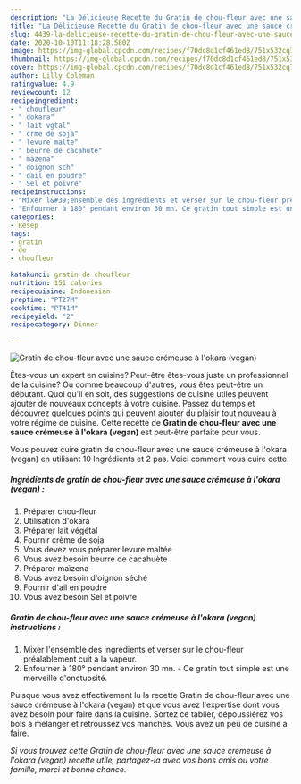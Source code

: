 ```yaml
---
description: "La Délicieuse Recette du Gratin de chou-fleur avec une sauce crémeuse à l&amp;#39;okara (vegan)"
title: "La Délicieuse Recette du Gratin de chou-fleur avec une sauce crémeuse à l&amp;#39;okara (vegan)"
slug: 4439-la-delicieuse-recette-du-gratin-de-chou-fleur-avec-une-sauce-cremeuse-a-l-and-39-okara-vegan
date: 2020-10-10T11:18:28.580Z
image: https://img-global.cpcdn.com/recipes/f70dc8d1cf461ed8/751x532cq70/gratin-de-chou-fleur-avec-une-sauce-cremeuse-a-lokara-vegan-photo-principale-de-la-recette.jpg
thumbnail: https://img-global.cpcdn.com/recipes/f70dc8d1cf461ed8/751x532cq70/gratin-de-chou-fleur-avec-une-sauce-cremeuse-a-lokara-vegan-photo-principale-de-la-recette.jpg
cover: https://img-global.cpcdn.com/recipes/f70dc8d1cf461ed8/751x532cq70/gratin-de-chou-fleur-avec-une-sauce-cremeuse-a-lokara-vegan-photo-principale-de-la-recette.jpg
author: Lilly Coleman
ratingvalue: 4.9
reviewcount: 12
recipeingredient:
- " choufleur"
- " dokara"
- " lait vgtal"
- " crme de soja"
- " levure malte"
- " beurre de cacahute"
- " mazena"
- " doignon sch"
- " dail en poudre"
- " Sel et poivre"
recipeinstructions:
- "Mixer l&#39;ensemble des ingrédients et verser sur le chou-fleur préalablement cuit à la vapeur."
- "Enfourner à 180° pendant environ 30 mn. Ce gratin tout simple est une merveille d&#39;onctuosité."
categories:
- Resep
tags:
- gratin
- de
- choufleur

katakunci: gratin de choufleur 
nutrition: 151 calories
recipecuisine: Indonesian
preptime: "PT27M"
cooktime: "PT41M"
recipeyield: "2"
recipecategory: Dinner

---
```



![Gratin de chou-fleur avec une sauce crémeuse à l&#39;okara (vegan)](https://img-global.cpcdn.com/recipes/f70dc8d1cf461ed8/751x532cq70/gratin-de-chou-fleur-avec-une-sauce-cremeuse-a-lokara-vegan-photo-principale-de-la-recette.jpg)

Êtes-vous un expert en cuisine? Peut-être êtes-vous juste un professionnel de la cuisine? Ou comme beaucoup d'autres, vous êtes peut-être un débutant. Quoi qu'il en soit, des suggestions de cuisine utiles peuvent ajouter de nouveaux concepts à votre cuisine. Passez du temps et découvrez quelques points qui peuvent ajouter du plaisir tout nouveau à votre régime de cuisine. Cette recette de <strong> Gratin de chou-fleur avec une sauce crémeuse à l&#39;okara (vegan) </strong> est peut-être parfaite pour vous.

<!--inarticleads1-->

Vous pouvez cuire gratin de chou-fleur avec une sauce crémeuse à l&#39;okara (vegan) en utilisant 10 Ingrédients et 2 pas. Voici comment vous cuire cette.

##### Ingrédients de gratin de chou-fleur avec une sauce crémeuse à l&#39;okara (vegan) :

1. Préparer  chou-fleur
1. Utilisation  d&#39;okara
1. Préparer  lait végétal
1. Fournir  crème de soja
1. Vous devez vous préparer  levure maltée
1. Vous avez besoin  beurre de cacahuète
1. Préparer  maïzena
1. Vous avez besoin  d&#39;oignon séché
1. Fournir  d&#39;ail en poudre
1. Vous avez besoin  Sel et poivre




<!--inarticleads2-->

##### Gratin de chou-fleur avec une sauce crémeuse à l&#39;okara (vegan) instructions :

1. Mixer l&#39;ensemble des ingrédients et verser sur le chou-fleur préalablement cuit à la vapeur.
1. Enfourner à 180° pendant environ 30 mn. - Ce gratin tout simple est une merveille d&#39;onctuosité.




<!--inarticleads1-->

<p>
Puisque vous avez effectivement lu la recette Gratin de chou-fleur avec une sauce crémeuse à l&#39;okara (vegan) et que vous avez l'expertise dont vous avez besoin pour faire dans la cuisine. Sortez ce tablier, dépoussiérez vos bols à mélanger et retroussez vos manches. Vous avez un peu de cuisine à faire.
</p>

<p>
<i>Si vous trouvez cette Gratin de chou-fleur avec une sauce crémeuse à l&#39;okara (vegan) recette utile, partagez-la avec vos bons amis ou votre famille, merci et bonne chance.</i>
</p>

